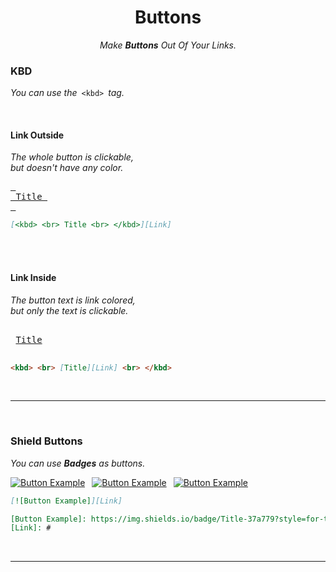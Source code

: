 
<div align = center>
         
# Buttons
         
*Make **Buttons** Out Of Your Links.*

</div>


### KBD

*You can use the* `<kbd>` *tag.*

<br>

#### Link Outside

*The whole button is clickable,* <br>
*but doesn't have any color.*

[<kbd> <br> Title <br> </kbd>][Link]

```markdown
[<kbd> <br> Title <br> </kbd>][Link]
```

<br> 

#### Link Inside

*The button text is link colored,* <br>
*but only the text is clickable.*


<kbd> <br> [Title][Link] <br> </kbd>

```markdown
<kbd> <br> [Title][Link] <br> </kbd>
```

<br>

---

<br>

### Shield Buttons

*You can use **Badges** as buttons.*

[![Button Example]][Link] 
[![Button Example]][Link] 
[![Button Example]][Link]

```markdown
[![Button Example]][Link] 
```

```markdown
[Button Example]: https://img.shields.io/badge/Title-37a779?style=for-the-badge
[Link]: #
```

<br>

---

<br>


<!---------------------------------------------------------------------------->

[Button Example]: https://img.shields.io/badge/Click_Me!-37a779?style=for-the-badge
[Link]: .

